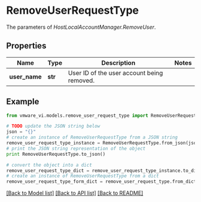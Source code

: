 # RemoveUserRequestType

The parameters of *HostLocalAccountManager.RemoveUser*. 

## Properties
Name | Type | Description | Notes
------------ | ------------- | ------------- | -------------
**user_name** | **str** | User ID of the user account being removed.  | 

## Example

```python
from vmware_vi.models.remove_user_request_type import RemoveUserRequestType

# TODO update the JSON string below
json = "{}"
# create an instance of RemoveUserRequestType from a JSON string
remove_user_request_type_instance = RemoveUserRequestType.from_json(json)
# print the JSON string representation of the object
print RemoveUserRequestType.to_json()

# convert the object into a dict
remove_user_request_type_dict = remove_user_request_type_instance.to_dict()
# create an instance of RemoveUserRequestType from a dict
remove_user_request_type_form_dict = remove_user_request_type.from_dict(remove_user_request_type_dict)
```
[[Back to Model list]](../README.md#documentation-for-models) [[Back to API list]](../README.md#documentation-for-api-endpoints) [[Back to README]](../README.md)


